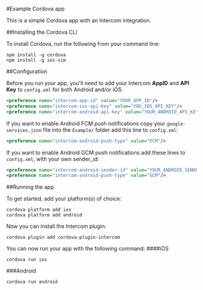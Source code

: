 #Example Cordova app

This is a simple Cordova app with an Intercom integration.

##Installing the Cordova CLI

To install Cordova, run the following from your command line:

```
npm install -g cordova
npm install -g ios-sim
```

##Configuration

Before you run your app, you'll need to add your Intercom **AppID** and **API Key** to `config.xml` for both Android and/or iOS.
```xml
<preference name="intercom-app-id" value="YOUR_APP_ID"/>
<preference name="intercom-ios-api-key" value="YOU_IOS_API_KEY"/>
<preference name="intercom-android-api-key" value="YOUR_ANDROID_API_KEY"/>
```

If you want to enable Android FCM push notifications copy your `google-services.json` file into the `Example/` folder add this line to `config.xml`:
```xml
<preference name="intercom-android-push-type" value="FCM"/>
```

If you want to enable Android GCM push notifications add these lines to `config.xml`, with your own sender_id:
```xml
<preference name="intercom-android-sender-id" value="YOUR_ANDROID_SENDER_ID"/>
<preference name="intercom-android-push-type" value="GCM"/>
```

##Running the app

To get started, add your platform(s) of choice:

```
cordova platform add ios
cordova platform add android
```

Now you can install the Intercom plugin:

```
cordova plugin add cordova-plugin-intercom
```
You can now run your app with the following command:
####iOS
```
cordova run ios
```
###Android
```
cordova run android
```
